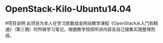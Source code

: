 # OpenStack-Kilo-Ubuntu14.04
#项目说明
此项目为本人在学习炼数成金网站教学课程《OpenStack从入门到精通》（第三期）时所做学习笔记，根据教学视频所讲内容及自己搜集实践整理而成。

